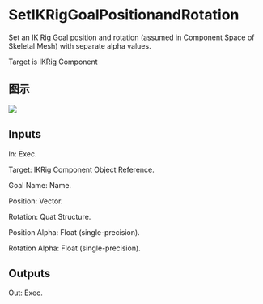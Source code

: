 # SetIKRigGoalPositionandRotation

Set an IK Rig Goal position and rotation (assumed in Component Space of Skeletal Mesh) with separate alpha values.

Target is IKRig Component

## 图示

![]($-20221218-19163699.png)

## Inputs

In: Exec.

Target: IKRig Component Object Reference.

Goal Name: Name.

Position: Vector.

Rotation: Quat Structure.

Position Alpha: Float (single-precision).

Rotation Alpha: Float (single-precision).  

## Outputs

Out: Exec.


